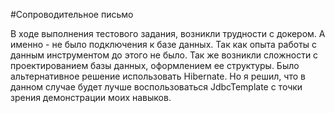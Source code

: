 #Сопроводительное письмо

В ходе выполнения тестового задания, возникли трудности с докером.
А именно - не было подключения к базе данных. Так как опыта работы с данным инструментом до этого не было.
Так же возникли сложности с проектированием базы данных, оформлением ее структуры.
Было альтернативное решение использовать Hibernate.
Но я решил, что в данном случае будет лучше воспользоваться JdbcTemplate с точки зрения демонстрации моих навыков.
